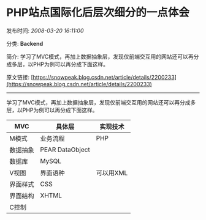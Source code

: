 # PHP站点国际化后层次细分的一点体会

发布时间: *2008-03-20 16:11:00*

分类: __Backend__

简介: 学习了MVC模式，再加上数据抽象层，发现仅前端交互用的网站还可以再分成多层，以PHP为例可以再分成下面这样。

原文链接: [https://snowpeak.blog.csdn.net/article/details/2200233](https://snowpeak.blog.csdn.net/article/details/2200233)

---------

学习了MVC模式，再加上数据抽象层，发现仅前端交互用的网站还可以再分成多层，以PHP为例可以再分成下面这样。

| MVC | 具体层 | 实现技术 |
| --- | --- | --- |
| M模式 | 业务流程 | PHP |
| 数据抽象 | PEAR DataObject |  |
| 数据库 | MySQL |  |
| V视图 | 界面语种 | 可以用XML |
| 界面样式 | CSS |  |
| 界面结构 | XHTML |  |
| C控制 |  |  |